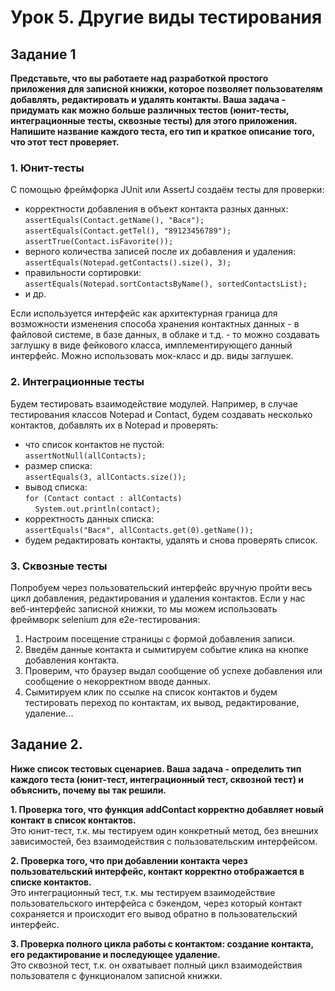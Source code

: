 # Урок 5. Другие виды тестирования

## Задание 1

**Представьте, что вы работаете над разработкой простого приложения для записной книжки, которое позволяет пользователям добавлять, редактировать и удалять контакты. Ваша задача - придумать как можно больше различных тестов (юнит-тесты, интеграционные тесты, сквозные тесты) для этого приложения. Напишите название каждого теста, его тип и краткое описание того, что этот тест проверяет.**

### 1. Юнит-тесты  
С помощью фреймфорка JUnit или AssertJ создаём тесты для проверки:  
- корректности добавления в объект контакта разных данных:  
```assertEquals(Contact.getName(), "Вася");```  
```assertEquals(Contact.getTel(), "89123456789");```  
```assertTrue(Contact.isFavorite());```  
- верного количества записей после их добавления и удаления:  
```assertEquals(Notepad.getContacts().size(), 3);```
- правильности сортировки:  
```assertEquals(Notepad.sortContactsByName(), sortedContactsList);```
- и др.  

Если используется интерфейс как архитектурная граница для возможности изменения способа хранения контактных данных - в файловой системе, в базе данных, в облаке и т.д. - то можно создавать заглушку в виде фейкового класса, имплементирующего данный интерфейс. Можно использовать мок-класс и др. виды заглушек.

### 2. Интеграционные тесты
Будем тестировать взаимодействие модулей. 
Например, в случае тестирования классов Notepad и Contact, будем создавать несколько контактов, добавлять их в Notepad и проверять:   
- что список контактов не пустой:  
```assertNotNull(allContacts);```  
- размер списка:  
```assertEquals(3, allContacts.size());```  
- вывод списка:  
```for (Contact contact : allContacts)```  
&nbsp;&nbsp;&nbsp;&nbsp;```System.out.println(contact);```  
- корректность данных списка:  
```assertEquals("Вася", allContacts.get(0).getName());```  
- будем редактировать контакты, удалять и снова проверять список.  

### 3. Сквозные тесты

Попробуем через пользовательский интерфейс вручную пройти весь цикл добавления, редактирования и удаления контактов.
Если у нас веб-интерфейс записной книжки, то мы можем использовать фреймворк selenium для e2e-тестирования:
1. Настроим посещение страницы с формой добавления записи.
2. Введём данные контакта и сымитируем событие клика на кнопке добавления контакта.
3. Проверим, что браузер выдал сообщение об успехе добавления или сообщение о некорректном вводе данных.
4. Сымитируем клик по ссылке на список контактов и будем тестировать переход по контактам, их вывод, редактирование, удаление...  

## Задание 2. 

**Ниже список тестовых сценариев. Ваша задача - определить тип каждого теста (юнит-тест, интеграционный тест, сквозной тест) и объяснить, почему вы так решили.**

**1. Проверка того, что функция addContact корректно добавляет новый контакт в список контактов.**  
Это юнит-тест, т.к. мы тестируем один конкретный метод, без внешних зависимостей, без взаимодействия с пользовательским интерфейсом.

**2. Проверка того, что при добавлении контакта через пользовательский интерфейс, контакт корректно отображается в списке контактов.**  
Это интеграционный тест, т.к. мы тестируем взаимодействие пользовательского интерфейса с бэкендом, через который контакт сохраняется и происходит его вывод обратно в пользовательский интерфейс.  

**3. Проверка полного цикла работы с контактом: создание контакта, его редактирование и последующее удаление.**  
Это сквозной тест, т.к. он охватывает полный цикл взаимодействия пользователя с функционалом записной книжки. 